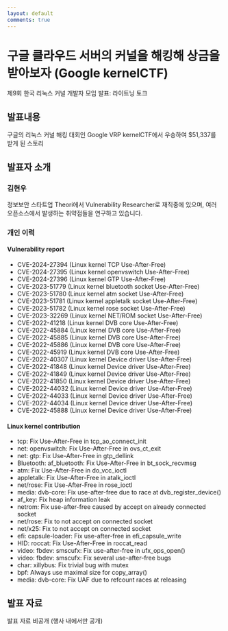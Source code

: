 ```yaml
---
layout: default
comments: true
---
```


# 구글 클라우드 서버의 커널을 해킹해 상금을 받아보자 (Google kernelCTF)
제9회 한국 리눅스 커널 개발자 모임 발표: 라이트닝 토크

## 발표내용
구글의 리눅스 커널 해킹 대회인 Google VRP kernelCTF에서 우승하여 $51,337를 받게 된 스토리


## 발표자 소개

### 김현우
정보보안 스타트업 Theori에서 Vulnerability Researcher로 재직중에 있으며, 여러 오픈소스에서 발생하는 취약점들을 연구하고 있습니다.

### 개인 이력

#### Vulnerability report

* CVE-2024-27394 (Linux kernel TCP Use-After-Free)
* CVE-2024-27395 (Linux kernel openvswitch Use-After-Free)
* CVE-2024-27396 (Linux kernel GTP Use-After-Free)
* CVE-2023-51779 (Linux kernel bluetooth socket Use-After-Free)
* CVE-2023-51780 (Linux kernel atm socket Use-After-Free)
* CVE-2023-51781 (Linux kernel appletalk socket Use-After-Free)
* CVE-2023-51782 (Linux kernel rose socket Use-After-Free)
* CVE-2023-32269 (Linux kernel NET/ROM socket Use-After-Free)
* CVE-2022-41218 (Linux kernel DVB core Use-After-Free)
* CVE-2022-45884 (Linux kernel DVB core Use-After-Free)
* CVE-2022-45885 (Linux kernel DVB core Use-After-Free)
* CVE-2022-45886 (Linux kernel DVB core Use-After-Free)
* CVE-2022-45919 (Linux kernel DVB core Use-After-Free)
* CVE-2022-40307 (Linux kernel Device driver Use-After-Free)
* CVE-2022-41848 (Linux kernel Device driver Use-After-Free)
* CVE-2022-41849 (Linux kernel Device driver Use-After-Free)
* CVE-2022-41850 (Linux kernel Device driver Use-After-Free)
* CVE-2022-44032 (Linux kernel Device driver Use-After-Free)
* CVE-2022-44033 (Linux kernel Device driver Use-After-Free)
* CVE-2022-44034 (Linux kernel Device driver Use-After-Free)
* CVE-2022-45888 (Linux kernel Device driver Use-After-Free)

#### Linux kernel contribution

* tcp: Fix Use-After-Free in tcp_ao_connect_init
* net: openvswitch: Fix Use-After-Free in ovs_ct_exit
* net: gtp: Fix Use-After-Free in gtp_dellink
* Bluetooth: af_bluetooth: Fix Use-After-Free in bt_sock_recvmsg
* atm: Fix Use-After-Free in do_vcc_ioctl
* appletalk: Fix Use-After-Free in atalk_ioctl
* net/rose: Fix Use-After-Free in rose_ioctl
* media: dvb-core: Fix use-after-free due to race at dvb_register_device()
* af_key: Fix heap information leak
* netrom: Fix use-after-free caused by accept on already connected socket
* net/rose: Fix to not accept on connected socket
* net/x25: Fix to not accept on connected socket
* efi: capsule-loader: Fix use-after-free in efi_capsule_write
* HID: roccat: Fix Use-After-Free in roccat_read
* video: fbdev: smscufx: Fix use-after-free in ufx_ops_open()
* video: fbdev: smscufx: Fix several use-after-free bugs
* char: xillybus: Fix trivial bug with mutex
* bpf: Always use maximal size for copy_array()
* media: dvb-core: Fix UAF due to refcount races at releasing

## 발표 자료
발표 자료 비공개 (행사 내에서만 공개)
